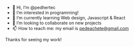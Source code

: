 - 👋 Hi, I’m @pedhertec
- 👀 I’m interested in programming!
- 🌱 I’m currently learning Web design, Javascript & React
- 💞️ I’m looking to collaborate on new projects
- 📫 How to reach me: my email is pedeachete@gmail.com


Thanks for seeing my work!

<!---
pedhertec/pedhertec is a ✨ special ✨ repository because its `README.md` (this file) appears on your GitHub profile.
You can click the Preview link to take a look at your changes.
--->
